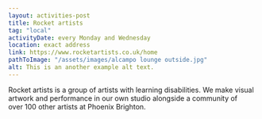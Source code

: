 ```yaml
---
layout: activities-post
title: Rocket artists
tag: "local"
activityDate: every Monday and Wednesday
location: exact address
link: https://www.rocketartists.co.uk/home
pathToImage: "/assets/images/alcampo lounge outside.jpg"
alt: This is an another example alt text.
---
```


Rocket artists is a group of artists with learning disabilities. We make visual artwork and performance in our own studio alongside a community of <br> over 100 other artists at Phoenix Brighton.